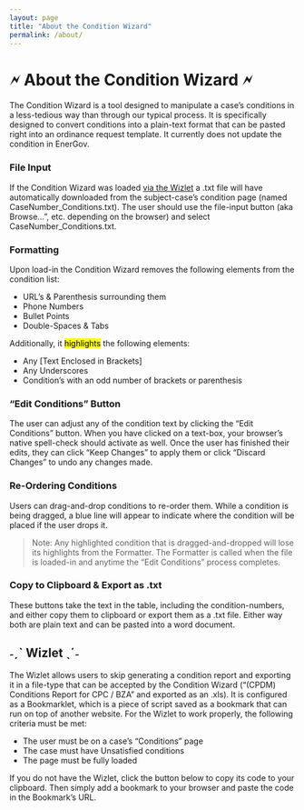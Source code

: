 ```yaml
---
layout: page
title: "About the Condition Wizard"
permalink: /about/
---
```

# 🗲 About the Condition Wizard 🗲
The Condition Wizard is a tool designed to manipulate a case’s conditions in a less-tedious way than through our typical process. It is specifically designed to convert conditions into a plain-text format that can be pasted right into an ordinance request template. It currently does not update the condition in EnerGov.

### File Input
If the Condition Wizard was loaded [via the Wizlet](˗ˏˋ-Wizlet-ˎˊ˗) a .txt file will have automatically downloaded from the subject-case’s condition page (named CaseNumber_Conditions.txt). The user should use the file-input button (aka Browse…”, etc. depending on the browser) and select CaseNumber_Conditions.txt.

### Formatting
Upon load-in the Condition Wizard removes the following elements from the condition list:
-	URL’s & Parenthesis surrounding them
-	Phone Numbers
-	Bullet Points
-	Double-Spaces & Tabs

Additionally, it <mark>highlights</mark> the following elements:
-	Any [Text Enclosed in Brackets]
-	Any Underscores
-	Condition’s with an odd number of brackets or parenthesis

### “Edit Conditions” Button
The user can adjust any of the condition text by clicking the “Edit Conditions” button. When you have clicked on a text-box, your browser’s native spell-check should activate as well. Once the user has finished their edits, they can click “Keep Changes” to apply them or click “Discard Changes” to undo any changes made.

### Re-Ordering Conditions
Users can drag-and-drop conditions to re-order them. While a condition is being dragged, a blue line will appear to indicate where the condition will be placed if the user drops it.
>Note: Any highlighted condition that is dragged-and-dropped will lose its highlights from the Formatter. The Formatter is called when the file is loaded-in and anytime the “Edit Conditions” process completes.

### Copy to Clipboard & Export as .txt
These buttons take the text in the table, including the condition-numbers, and either copy them to clipboard or export them as a .txt file. Either way both are plain text and can be pasted into a word document. 

## ˗ˏˋ Wizlet ˎˊ˗
The Wizlet allows users to skip generating a condition report and exporting it in a file-type that can be accepted by the Condition Wizard (“(CPDM) Conditions Report for CPC / BZA” and exported as an .xls). It is configured as a Bookmarklet, which is a piece of script saved as a bookmark that can run on top of another website.
For the Wizlet to work properly, the following criteria must be met:
-	The user must be on a case’s “Conditions” page
-	The case must have Unsatisfied conditions
-	The page must be fully loaded

If you do not have the Wizlet, click the button below to copy its code to your clipboard. Then simply add a bookmark to your browser and paste the code in the Bookmark’s URL.
